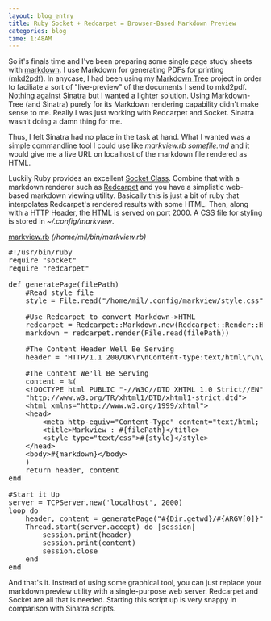 ```yaml
---
layout: blog_entry 
title: Ruby Socket + Redcarpet = Browser-Based Markdown Preview
categories: blog
time: 1:48AM
---
```

So it's finals time and I've been preparing some single page study sheets with [markdown](http://daringfireball.net/projects/markdown/). I use Markdown for generating PDFs for printing ([mkd2pdf](https://github.com/jdodds/mkd2pdf)). 
In anycase, I had been using my [Markdown Tree](/projects/markdown-tree) project in order to faciliate a sort of "live-preview" of the documents I send to mkd2pdf. Nothing against [Sinatra](http://sinatrarb.com) but I wanted a lighter solution.  Using Markdown-Tree (and Sinatra) purely for its Markdown rendering capability didn't make sense to me. Really I was just working with Redcarpet and Socket. Sinatra wasn't doing a damn thing for me. 

Thus, I felt Sinatra had no place in the task at hand.  What I wanted was a simple commandline tool I could use like *markview.rb somefile.md* and it would give me a live URL on localhost of the markdown file rendered as HTML.

Luckily Ruby provides an excellent [Socket Class](http://www.ruby-doc.org/stdlib-1.9.3/libdoc/socket/rdoc/Socket.html). Combine that with a markdown renderer such as [Redcarpet](http://github.com/tanoku/redcarpet) and you have a simplistic web-based markdown viewing utility. Basically this is just a bit of ruby that interpolates Redcarpet's rendered results with some HTML. Then, along with a HTTP Header, the HTML is served on port 2000. A CSS file for styling is stored in *~/.config/markview*.

[markview.rb](https://github.com/mil/configs-and-bins/blob/master/bins/markview.rb) *(/home/mil/bin/markview.rb)*

<pre class="sh_ruby">
#!/usr/bin/ruby
require "socket"
require "redcarpet"

def generatePage(filePath)
	#Read style file
	style = File.read("/home/mil/.config/markview/style.css")

	#Use Redcarpet to convert Markdown-&gt;HTML
	redcarpet = Redcarpet::Markdown.new(Redcarpet::Render::HTML)
	markdown = redcarpet.render(File.read(filePath))

	#The Content Header Well Be Serving
	header = "HTTP/1.1 200/OK\r\nContent-type:text/html\r\n\r\n"

	#The Content We'll Be Serving
	content = %(
	&lt;!DOCTYPE html PUBLIC "-//W3C//DTD XHTML 1.0 Strict//EN" 
	"http://www.w3.org/TR/xhtml1/DTD/xhtml1-strict.dtd"&gt;
	&lt;html xmlns="http://www.w3.org/1999/xhtml"&gt;
	&lt;head&gt;
		&lt;meta http-equiv="Content-Type" content="text/html; charset=utf-8" /&gt;
		&lt;title&gt;Markview : #{filePath}&lt;/title&gt;
		&lt;style type="text/css"&gt;#{style}&lt;/style&gt;
	&lt;/head&gt;
	&lt;body&gt;#{markdown}&lt;/body&gt;
	)
	return header, content
end

#Start it Up
server = TCPServer.new('localhost', 2000)
loop do
	header, content = generatePage("#{Dir.getwd}/#{ARGV[0]}")
	Thread.start(server.accept) do |session|
		session.print(header)
		session.print(content)
		session.close
	end
end
</pre>

And that's it. Instead of using some graphical tool, you can just replace your markdown preview utility with a single-purpose web server. Redcarpet and Socket are all that is needed. Starting this script up is very snappy in comparison with Sinatra scripts.
